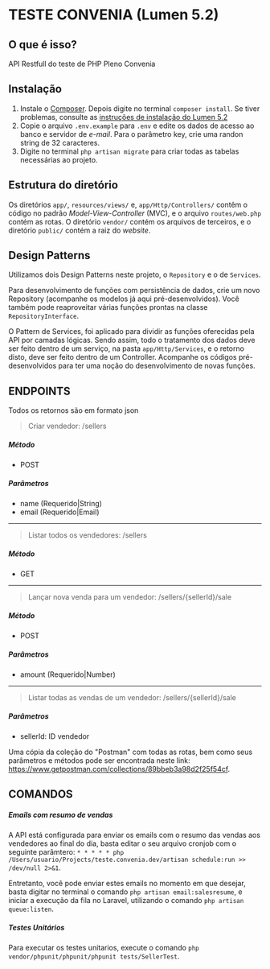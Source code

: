 TESTE CONVENIA (Lumen 5.2)
========================


O que é isso?
-------------

API Restfull do teste de PHP Pleno Convenia


Instalação
----------

1.  Instale o [Composer](https://getcomposer.org/). Depois digite no terminal
    `composer install`. Se tiver problemas, consulte as [instruções de
    instalação do Lumen 5.2](https://lumen.laravel.com/docs/5.2)
2.  Copie o arquivo `.env.example` para `.env` e edite os dados de acesso ao
    banco e servidor de _e-mail_. Para o parâmetro key, crie uma randon string de 32 caracteres.
3.  Digite no terminal `php artisan migrate` para criar todas as tabelas necessárias ao projeto.

Estrutura do diretório
----------------------

Os diretórios `app/`, `resources/views/` e, `app/Http/Controllers/` contêm o
código no padrão _Model-View-Controller_ (MVC), e o arquivo
`routes/web.php` contém as rotas. O diretório `vendor/` contém os
arquivos de terceiros, e o diretório `public/` contém a raiz do _website_.

Design Patterns
---------------
Utilizamos dois Design Patterns neste projeto, o `Repository` e o de `Services`.

Para desenvolvimento de funções com persistência de dados, crie um novo Repository (acompanhe os modelos já aqui pré-desenvolvidos). Você também pode reaproveitar várias funções prontas na classe `RepositoryInterface`.

O Pattern de Services, foi aplicado para dividir as funções oferecidas pela API por camadas lógicas. Sendo assim, todo o tratamento dos dados deve ser feito dentro de um serviço, na pasta `app/Http/Services`, e o retorno disto, deve ser feito dentro de um Controller. Acompanhe os códigos pré-desenvolvidos para ter uma noção do desenvolvimento de novas funções.


ENDPOINTS
---------------

Todos os retornos são em formato json

> Criar vendedor:
/sellers
##### Método
- POST

##### Parâmetros
- name (Requerido|String)
- email (Requerido|Email)

---

> Listar todos os vendedores:
/sellers
##### Método
- GET

---

> Lançar nova venda para um vendedor:
/sellers/{sellerId}/sale
##### Método
- POST

##### Parâmetros
- amount (Requerido|Number)

---

> Listar todas as vendas de um vendedor:
/sellers/{sellerId}/sale

##### Parâmetros
- sellerId: ID vendedor

Uma cópia da coleção do "Postman" com todas as rotas, bem como seus parâmetros e métodos pode ser encontrada neste link: https://www.getpostman.com/collections/89bbeb3a98d2f25f54cf.

COMANDOS
---------------

##### Emails com resumo de vendas
A API está configurada para enviar os emails com o resumo das vendas aos vendedores ao final do dia, basta editar o seu arquivo cronjob com o seguinte parâmtero: `* * * * * php /Users/usuario/Projects/teste.convenia.dev/artisan schedule:run >> /dev/null 2>&1`.

Entretanto, você pode enviar estes emails no momento em que desejar, basta digitar no terminal o comando `php artisan email:salesresume`, e iniciar a execução da fila no Laravel, utilizando o comando `php artisan queue:listen`.

##### Testes Unitários
Para executar os testes unitarios, execute o comando `php vendor/phpunit/phpunit/phpunit tests/SellerTest`.


